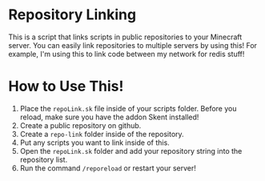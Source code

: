# Repository Linking
This is a script that links scripts in public repositories to your Minecraft server. You can easily link repositories to multiple servers by using this! For example, I'm using this to link code between my network for redis stuff!
# How to Use This!
1. Place the `repoLink.sk` file inside of your scripts folder. Before you reload, make sure you have the addon Skent installed!
2. Create a public repository on github.
3. Create a `repo-link` folder inside of the repository.
4. Put any scripts you want to link inside of this.
5. Open the `repoLink.sk` folder and add your repository string into the repository list.
6. Run the command `/reporeload` or restart your server!
